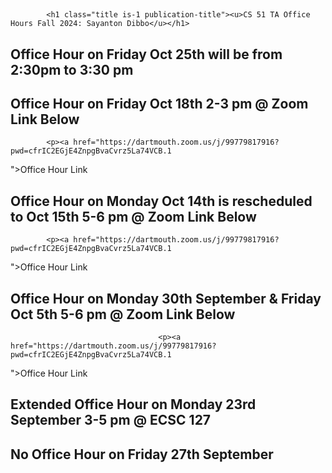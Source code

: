 
<!DOCTYPE html>
<html>
<head>
  <meta charset="utf-8">
  <!-- Meta tags for social media banners, these should be filled in appropriatly as they are your "business card" -->
  <!-- Replace the content tag with appropriate information -->
  <meta name="description" content="DESCRIPTION META TAG">
  <meta property="og:title" content="SOCIAL MEDIA TITLE TAG"/>
  <meta property="og:description" content="SOCIAL MEDIA DESCRIPTION TAG TAG"/>
  <meta property="og:url" content="URL OF THE WEBSITE"/>
  <!-- Path to banner image, should be in the path listed below. Optimal dimenssions are 1200X630-->
  <meta property="og:image" content="static/image/your_banner_image.png" />
  <meta property="og:image:width" content="1200"/>
  <meta property="og:image:height" content="630"/>


  <meta name="twitter:title" content="TWITTER BANNER TITLE META TAG">
  <meta name="twitter:description" content="TWITTER BANNER DESCRIPTION META TAG">
  <!-- Path to banner image, should be in the path listed below. Optimal dimenssions are 1200X600-->
  <meta name="twitter:image" content="static/images/your_twitter_banner_image.png">
  <meta name="twitter:card" content="summary_large_image">
  <!-- Keywords for your paper to be indexed by-->
  <meta name="keywords" content="KEYWORDS SHOULD BE PLACED HERE">
  <meta name="viewport" content="width=device-width, initial-scale=1">
 <h1>
  <div class="center">

  <title>Improving Robustness to Model Inversion Attacks via Sparse Coding Architectures</title>
  <link rel="icon" type="image/x-icon" href="static/images/favicon.ico">
  <link href="https://fonts.googleapis.com/css?family=Google+Sans|Noto+Sans|Castoro"
  rel="stylesheet">
  </div>
 </h1>
  <link rel="stylesheet" href="static/css/bulma.min.css">
  <link rel="stylesheet" href="static/css/bulma-carousel.min.css">
  <link rel="stylesheet" href="static/css/bulma-slider.min.css">
  <link rel="stylesheet" href="static/css/fontawesome.all.min.css">
  <link rel="stylesheet"
  href="https://cdn.jsdelivr.net/gh/jpswalsh/academicons@1/css/academicons.min.css">
  <link rel="stylesheet" href="static/css/index.css">

  <script src="https://ajax.googleapis.com/ajax/libs/jquery/3.5.1/jquery.min.js"></script>
  <script src="https://documentcloud.adobe.com/view-sdk/main.js"></script>
  <script defer src="static/js/fontawesome.all.min.js"></script>
  <script src="static/js/bulma-carousel.min.js"></script>
  <script src="static/js/bulma-slider.min.js"></script>
  <script src="static/js/index.js"></script>
</head>
<body>


  <section class="hero">
    <div class="hero-body">
      <div class="container is-max-desktop">
        <div class="columns is-centered">
          <div class="column has-text-centered">


            <h1 class="title is-1 publication-title"><u>CS 51 TA Office Hours Fall 2024: Sayanton Dibbo</u></h1>
<h2 class="title is-1 publication-title"> Office Hour on Friday Oct 25th will be from 2:30pm to 3:30 pm </h2>
<h2 class="title is-1 publication-title"> Office Hour on Friday Oct 18th 2-3 pm @ Zoom Link Below</h2>


            <p><a href="https://dartmouth.zoom.us/j/99779817916?pwd=cfrIC2EGjE4ZnpgBvaCvrz5La74VCB.1
">Office Hour Link</a></p>
            <h2 class="title is-1 publication-title"> Office Hour on Monday Oct 14th is rescheduled to Oct 15th 5-6 pm @ Zoom Link Below</h2>

            <p><a href="https://dartmouth.zoom.us/j/99779817916?pwd=cfrIC2EGjE4ZnpgBvaCvrz5La74VCB.1
">Office Hour Link</a></p>
                                    <h2 class="title is-1 publication-title"> Office Hour on Monday 30th September & Friday Oct 5th 5-6 pm @ Zoom Link Below</h2>

                                     <p><a href="https://dartmouth.zoom.us/j/99779817916?pwd=cfrIC2EGjE4ZnpgBvaCvrz5La74VCB.1
">Office Hour Link</a></p>
            <h2 class="title is-1 publication-title">Extended Office Hour on Monday 23rd September 3-5 pm @ ECSC 127</h2>
            <h2 class="title is-1 publication-title">No Office Hour on Friday 27th September</h2>
            

  </body>
  </html>
